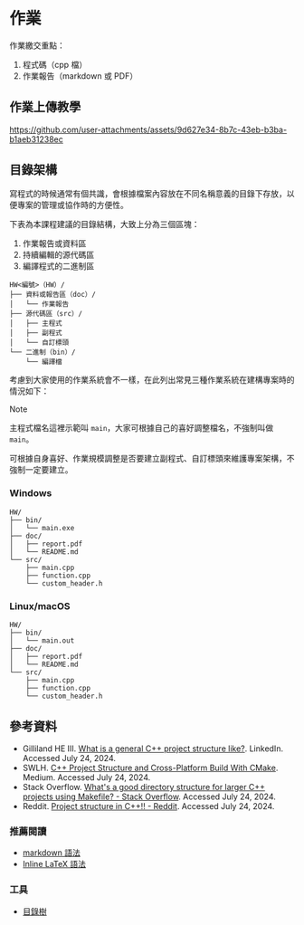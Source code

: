 # 作業

作業繳交重點：

1. 程式碼（cpp 檔）
2. 作業報告（markdown 或 PDF）

## 作業上傳教學

https://github.com/user-attachments/assets/9d627e34-8b7c-43eb-b3ba-b1aeb31238ec

## 目錄架構

寫程式的時候通常有個共識，會根據檔案內容放在不同名稱意義的目錄下存放，以便專案的管理或協作時的方便性。

下表為本課程建議的目錄結構，大致上分為三個區塊：

1. 作業報告或資料區
2. 持續編輯的源代碼區
3. 編譯程式的二進制區

```plain
HW<編號>（HW）/
├── 資料或報告區（doc）/
│   └── 作業報告
├── 源代碼區（src）/
│   ├── 主程式
│   ├── 副程式
│   └── 自訂標頭
└── 二進制（bin）/
    └── 編譯檔
```

考慮到大家使用的作業系統會不一樣，在此列出常見三種作業系統在建構專案時的情況如下：

> [!NOTE]
> 主程式檔名這裡示範叫 `main`，大家可根據自己的喜好調整檔名，不強制叫做 `main`。
>
> 可根據自身喜好、作業規模調整是否要建立副程式、自訂標頭來維護專案架構，不強制一定要建立。

### Windows

```plain
HW/
├── bin/
│   └── main.exe
├── doc/
│   ├── report.pdf
│   └── README.md
└── src/
    ├── main.cpp
    ├── function.cpp
    └── custom_header.h
```

### Linux/macOS

```plain
HW/
├── bin/
│   └── main.out
├── doc/
│   ├── report.pdf
│   └── README.md
└── src/
    ├── main.cpp
    ├── function.cpp
    └── custom_header.h
```

## 參考資料

- Gilliland HE III. [What is a general C++ project structure like?](https://www.linkedin.com/pulse/what-general-c-project-structure-like-herbert-elwood-gilliland-iii). LinkedIn. Accessed July 24, 2024.
- SWLH. [C++ Project Structure and Cross-Platform Build With CMake](https://medium.com/swlh/c-project-structure-for-cmake-67d60135f6f5). Medium. Accessed July 24, 2024.
- Stack Overflow. [What's a good directory structure for larger C++ projects using Makefile? - Stack Overflow](https://stackoverflow.com/questions/2360734/whats-a-good-directory-structure-for-larger-c-projects-using-makefile). Accessed July 24, 2024.
- Reddit. [Project structure in C++!! - Reddit](https://www.reddit.com/r/cpp_questions/comments/m7k0bs/project_structure_in_c/). Accessed July 24, 2024.

### 推薦閱讀

- [markdown 語法](https://markdown.tw/)
- [Inline LaTeX 語法](https://hackmd.io/@sysprog/gnu-linux-dev/https%3A%2F%2Fhackmd.io%2Fs%2FB1RwlM85Z)

### 工具

- [目錄樹](https://tree.nathanfriend.io/)
